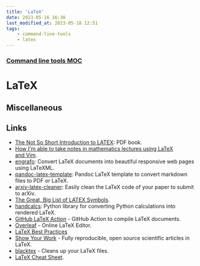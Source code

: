 ```yaml
---
title: 'LaTeX'
date: 2023-05-16 16:30
last_modified_at: 2023-05-18 12:51
tags:
    - command-line-tools
    - latex
---
```


### [Command line tools MOC](Command%20line%20tools%20MOC.md)

# LaTeX

## Miscellaneous

## Links

-   [The Not So Short Introduction to LATEX](https://tobi.oetiker.ch/lshort/lshort.pdf): PDF book.
-   [How I'm able to take notes in mathematics lectures using LaTeX and Vim](https://castel.dev/post/lecture-notes-1/).
-   [engrafo](https://github.com/arxiv-vanity/engrafo): Convert LaTeX documents into beautiful responsive web pages using LaTeXML.
-   [pandoc-latex-template](https://github.com/Wandmalfarbe/pandoc-latex-template): Pandoc LaTeX template to convert markdown files to PDF or LaTeX.
-   [arxiv-latex-cleaner](https://github.com/google-research/arxiv-latex-cleaner): Easily clean the LaTeX code of your paper to submit to arXiv.
-   [The Great, Big List of LATEX Symbols](https://www.rpi.edu/dept/arc/training/latex/LaTeX_symbols.pdf).
-   [handcalcs](https://github.com/connorferster/handcalcs): Python library for converting Python calculations into rendered LaTeX.
-   [GitHub LaTeX Action](https://github.com/xu-cheng/latex-action) - GitHub Action to compile LaTeX documents.
-   [Overleaf](https://www.overleaf.com/) - Online LaTeX Editor.
-   [LaTeX Best Practices](https://github.com/simonharrer/latex-best-practices)
-   [Show Your Work](https://github.com/rodluger/showyourwork) - Fully reproducible, open source scientific articles in LaTeX.
-   [blacktex](https://github.com/nschloe/blacktex) - Cleans up your LaTeX files.
-   [LaTeX Cheat Sheet](https://github.com/ric-sar/latex_cheat_sheet).
